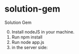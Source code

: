 # solution-gem
Solution Gem

0. Install nodeJS in your machine.
1. Run npm install
2. Run node app.js
3. in the server side:
